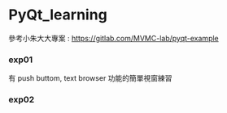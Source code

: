 # PyQt_learning

參考小朱大大專案 : https://gitlab.com/MVMC-lab/pyqt-example

### exp01
有 push buttom, text browser 功能的簡單視窗練習

### exp02

